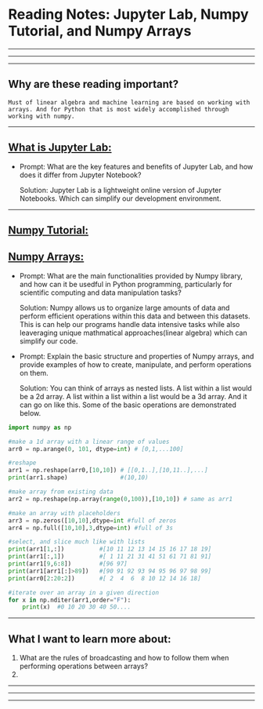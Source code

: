 # **Reading Notes: Jupyter Lab, Numpy Tutorial, and Numpy Arrays**

---
---
---

## Why are these reading important?

```
Must of linear algebra and machine learning are based on working with arrays. And for Python that is most widely accomplished through working with numpy.
```

---

## [**What is Jupyter Lab:**](https://jupyterlab.readthedocs.io/en/stable/getting_started/overview.html)

* Prompt: What are the key features and benefits of Jupyter Lab, and how does it differ from Jupyter Notebook?

  Solution: Jupyter Lab is a lightweight online version of Jupyter Notebooks. Which can simplify our development environment.

---

## [**Numpy Tutorial:**](https://www.dataquest.io/blog/numpy-tutorial-python/)

## [**Numpy Arrays:**](https://www.tutorialspoint.com/numpy/index.htm)

* Prompt: What are the main functionalities provided by Numpy library, and how can it be usedful in Python programming, particularly for scientific computing and data manipulation tasks?

  Solution: Numpy allows us to organize large amounts of data and perform efficient operations within this data and between this datasets. This is can help our programs handle data intensive tasks while also leaveraging unique mathmatical approaches(linear algebra) which can simplify our code.

* Prompt: Explain the basic structure and properties of Numpy arrays, and provide examples of how to create, manipulate, and perform operations on them.

  Solution: You can think of arrays as nested lists. A list within a list would be a 2d array. A list within a list within a list would be a 3d array. And it can go on like this. Some of the basic operations are demonstrated below.

```python
import numpy as np

#make a 1d array with a linear range of values
arr0 = np.arange(0, 101, dtype=int) # [0,1,...100]

#reshape 
arr1 = np.reshape(arr0,[10,10]) # [[0,1..],[10,11..],...]
print(arr1.shape)               #(10,10)

#make array from existing data
arr2 = np.reshape(np.array(range(0,100)),[10,10]) # same as arr1

#make an array with placeholders
arr3 = np.zeros([10,10],dtype=int #full of zeros
arr4 = np.full([10,10],3,dtype=int) #full of 3s

#select, and slice much like with lists
print(arr1[1,:])          #[10 11 12 13 14 15 16 17 18 19]
print(arr1[:,1])          #[ 1 11 21 31 41 51 61 71 81 91]
print(arr1[9,6:8])        #[96 97]
print(arr1[arr1[:]>89])   #[90 91 92 93 94 95 96 97 98 99]
print(arr0[2:20:2])       #[ 2  4  6  8 10 12 14 16 18]

#iterate over an array in a given direction
for x in np.nditer(arr1,order="F"):
    print(x)  #0 10 20 30 40 50....

```

---

## **What I want to learn more about:**

1. What are the rules of broadcasting and how to follow them when performing operations between arrays?
1. 

---
---
---